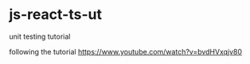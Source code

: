 # js-react-ts-ut

unit testing tutorial

following the tutorial
https://www.youtube.com/watch?v=bvdHVxqjv80
